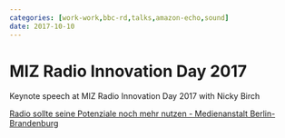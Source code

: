 ```yaml
---
categories: [work-work,bbc-rd,talks,amazon-echo,sound]
date: 2017-10-10
---
```


# MIZ Radio Innovation Day 2017

Keynote speech at MIZ Radio Innovation Day 2017 with Nicky Birch

[Radio sollte seine Potenziale noch mehr nutzen - Medienanstalt Berlin-Brandenburg](https://www.mabb.de/uber-die-mabb/presse/pressemitteilungen-details/radio-sollte-seine-potenziale-noch-mehr-nutzen-kopie.html)